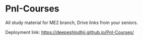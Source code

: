 # PnI-Courses
All study material for ME2 branch, Drive links from your seniors.

Deployment link: https://deepeshlodhii.github.io/PnI-Courses/
